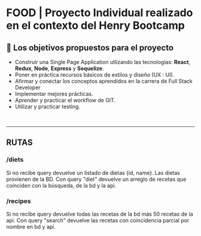 # **FOOD** | Proyecto Individual realizado en el contexto del Henry Bootcamp

## **📌 Los objetivos propuestos para el proyecto**

-  Construir una Single Page Application utlizando las tecnologías: **React**, **Redux**, **Node**, **Express** y **Sequelize**.
-  Poner en práctica recursos básicos de estilos y diseño (UX : UI).
-  Afirmar y conectar los conceptos aprendidos en la carrera de Full Stack Developer
-  Implementar mejores prácticas.
-  Aprender y practicar el workflow de GIT.
-  Utilizar y practicar testing.
<br />

---

## **RUTAS**

### **/diets**
Si no recibe query devuelve un listado de dietas {id, name}. Las dietas provienen de la BD.
Con query "diet" devuelve un arreglo de recetas que coinciden con la búsqueda, de la bd y la api.

### **/recipes**
Si no recibe query devuelve todas las recetas de la bd más 50 recetas de la api.
Con query "search" devuelve las recetas con coincidencia parcial por nombre en bd y api.
